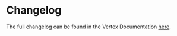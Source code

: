 # Changelog

The full changelog can be found in the Vertex Documentation [here](https://vertex-center.github.io/vertex-docs/changelog).
